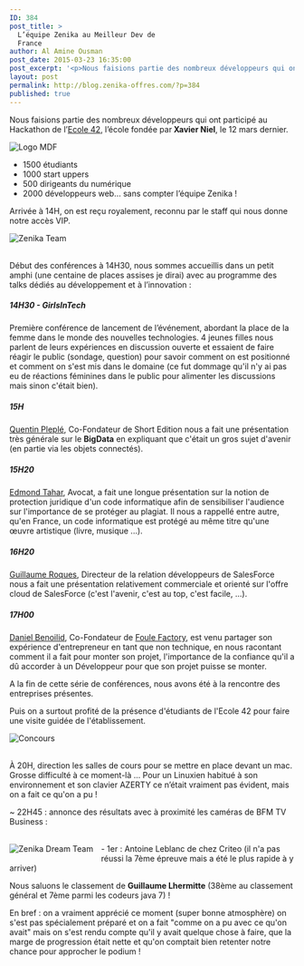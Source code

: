 ```yaml
---
ID: 384
post_title: >
  L’équipe Zenika au Meilleur Dev de
  France
author: Al Amine Ousman
post_date: 2015-03-23 16:35:00
post_excerpt: '<p>Nous faisions partie des nombreux développeurs qui ont participé au Hackathon de l’<a href="http://www.42.fr/">Ecole 42</a>, l’école fondée par<strong> Xavier Niel</strong>, le 12 mars dernier.</p> <p><img src="/public/Al/MDF/logo-meilleur-dev-de-france-couleur-400.png" alt="Logo MDF" style="display:block; margin:0 auto;" title="Logo MDF" /></p>'
layout: post
permalink: http://blog.zenika-offres.com/?p=384
published: true
---
```

<p>Nous faisions partie des nombreux développeurs qui ont participé au Hackathon de l’<a href="http://www.42.fr/">Ecole 42</a>, l’école fondée par<strong> Xavier Niel</strong>, le 12 mars dernier.</p> <p><img src="/wp-content/uploads/2015/07/logo-meilleur-dev-de-france-couleur-400.png" alt="Logo MDF" style="display:block; margin:0 auto;" title="Logo MDF" /></p>
<!--more-->
<ul> <li>1500 étudiants</li> <li>1000 start uppers</li> <li>500 dirigeants du numérique</li> <li>2000 développeurs web… sans compter l’équipe Zenika&nbsp;!</li> </ul> <p>Arrivée à 14H, on est reçu royalement, reconnu par le staff qui nous donne notre accès VIP.<br /></p> <p><img src="/wp-content/uploads/2015/07/.IMG_2718_m.jpg" alt="Zenika Team" style="display:block; margin:0 auto;" title="Zenika Team" /><br /></p> <p>Début des conférences à 14H30, nous sommes accueillis dans un petit amphi (une centaine de places assises je dirai) avec au programme des talks dédiés au développement et à l’innovation&nbsp;:</p> <h5>14H30 - GirlsInTech</h5> <p>Première conférence de lancement de l’événement, abordant la place de la femme dans le monde des nouvelles technologies. 4 jeunes filles nous parlent de leurs expériences en discussion ouverte et essaient de faire réagir le public (sondage, question) pour savoir comment on est positionné et comment on s'est mis dans le domaine (ce fut dommage qu'il n'y ai pas eu de réactions féminines dans le public pour alimenter les discussions mais sinon c'était bien).</p> <h5>15H</h5> <p><a href="https://twitter.com/qpleple">Quentin Pleplé</a>, Co-Fondateur de Short Edition nous a fait une présentation très générale sur le <strong>BigData</strong> en expliquant que c'était un gros sujet d'avenir (en partie via les objets connectés).</p> <h5>15H20</h5> <p><a href="http://www.taharlaw.com/">Edmond Tahar</a>, Avocat, a fait une longue présentation sur la notion de protection juridique d'un code informatique afin de sensibiliser l'audience sur l'importance de se protéger au plagiat. Il nous a rappellé entre autre, qu'en France, un code informatique est protégé au même titre qu'une œuvre artistique (livre, musique ...).</p> <h5>16H20</h5> <p><a href="https://twitter.com/groques">Guillaume Roques</a>, Directeur de la relation développeurs de SalesForce nous a fait une présentation relativement commerciale et orienté sur l'offre cloud de SalesForce (c'est l'avenir, c'est au top, c'est facile, ...).</p> <h5>17H00</h5> <p><a href="https://www.linkedin.com/profile/view?id=19258897">Daniel Benoilid</a>, Co-Fondateur de <a href="http://www.foulefactory.com/">Foule Factory</a>, est venu partager son expérience d'entrepreneur en tant que non technique, en nous racontant comment il a fait pour monter son projet, l'importance de la confiance qu'il a dû accorder à un Développeur pour que son projet puisse se monter.</p> <p>A la fin de cette série de conférences, nous avons été à la rencontre des entreprises présentes.</p> <p>Puis on a surtout profité de la présence d'étudiants de l'Ecole 42 pour faire une visite guidée de l'établissement.</p> <p><img src="/wp-content/uploads/2015/07/.IMG_2721_m.jpg" alt="Concours" style="display:block; margin:0 auto;" title="Concours" /><br /></p> <p>À 20H, direction les salles de cours pour se mettre en place devant un mac. Grosse difficulté à ce moment-là ... Pour un Linuxien habitué à son environnement et son clavier AZERTY ce n’était vraiment pas évident, mais on a fait ce qu'on a pu&nbsp;!</p> <p>~ 22H45&nbsp;: annonce des résultats avec à proximité les caméras de BFM TV Business :<br /><br /></p> <p><img src="/wp-content/uploads/2015/07/.IMG_20150312_201600395_s.jpg" alt="Zenika Dream Team" style="float:left; margin: 0 1em 1em 0;" title="Zenika Dream Team" /> - 1er&nbsp;: Antoine Leblanc de chez Criteo (il n'a pas réussi la 7ème épreuve mais a été le plus rapide à y arriver)</p> <p>Nous saluons le classement de <strong>Guillaume Lhermitte</strong> (38ème au classement général et 7ème parmi les codeurs java 7)&nbsp;! <br /></p> <p>En bref&nbsp;: on a vraiment apprécié ce moment (super bonne atmosphère) on s'est pas spécialement préparé et on a fait "comme on a pu avec ce qu'on avait" mais on s'est rendu compte qu'il y avait quelque chose à faire, que la marge de progression était nette et qu'on comptait bien retenter notre chance pour approcher le podium&nbsp;!</p>